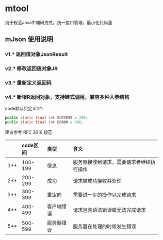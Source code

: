 # mtool

用于规范Java中编码方式，统一接口管理，最小化代码量

## mJson 使用说明

### v1.* 返回值对象JsonResult

### v2.* 修改返回值对象JR

### v3.* 重新定义返回码

### v4.* 新增R返回对象，支持链式调用，兼容多种入参结构

code默认只定义2个

```java
public static final int SUCCESS = 200;
public static final int ERROR = 500;
```

建议参考 RFC 2616 规范

||code区间|类型|含义|
|:-|:-|:-|:-|
|1**|	100-199|	信息	|服务器接收到请求，需要请求者继续执行操作|
|2**|	200-299|	成功	|请求被成功接收并处理|
|3**|	300-399|	重定向	|需要进一步的操作以完成请求|
|4**|	400-499|	客户端错误	|请求包含语法错误或无法完成请求|
|5**|	500-599|	服务器错误	|服务器在处理的时候发生错误|